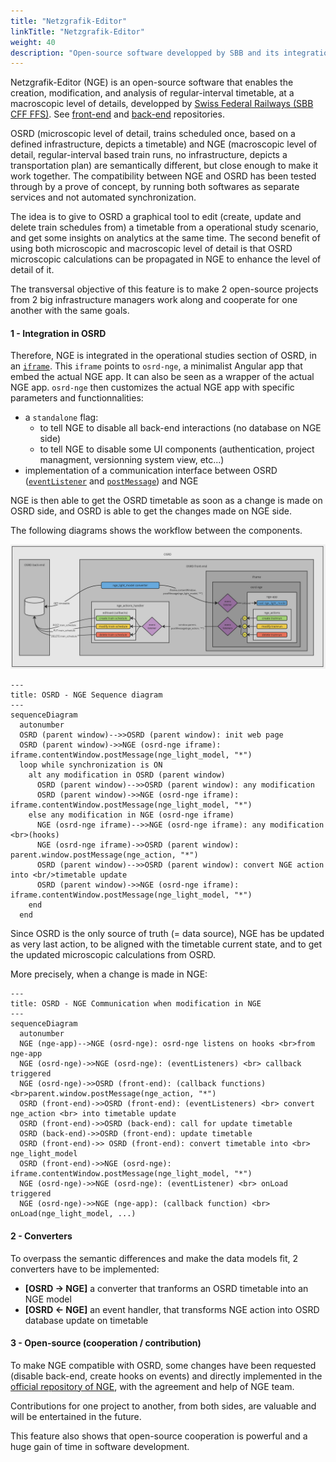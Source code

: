 ```yaml
---
title: "Netzgrafik-Editor"
linkTitle: "Netzgrafik-Editor"
weight: 40
description: "Open-source software developped by SBB and its integration in OSRD"
---
```


Netzgrafik-Editor (NGE) is an open-source software that enables the creation, modification, and analysis of regular-interval timetable, at a macroscopic level of details, developped by [Swiss Federal Railways (SBB CFF FFS)](https://www.sbb.ch/). See [front-end](https://github.com/SchweizerischeBundesbahnen/netzgrafik-editor-frontend) and [back-end](https://github.com/SchweizerischeBundesbahnen/netzgrafik-editor-backend) repositories.

OSRD (microscopic level of detail, trains scheduled once, based on a defined infrastructure, depicts a timetable) and NGE (macroscopic level of detail, regular-interval based train runs, no infrastructure, depicts a transportation plan) are semantically different, but close enough to make it work together.
The compatibility between NGE and OSRD has been tested through by a prove of concept, by running both softwares as separate services and not automated synchronization.

The idea is to give to OSRD a graphical tool to edit (create, update and delete train schedules from) a timetable from a operational study scenario, and get some insights on analytics at the same time. The second benefit of using both microscopic and macroscopic level of detail is that OSRD microscopic calculations can be propagated in NGE to enhance the level of detail of it.

The transversal objective of this feature is to make 2 open-source projects from 2 big infrastructure managers work along and cooperate for one another with the same goals.

#### 1 - Integration in OSRD

Therefore, NGE is integrated in the operational studies section of OSRD, in an [`iframe`](https://developer.mozilla.org/fr/docs/Web/HTML/Element/iframe). This `iframe` points to `osrd-nge`, a minimalist Angular app that embed the actual NGE app. It can also be seen as a wrapper of the actual NGE app. `osrd-nge` then customizes the actual NGE app with specific parameters and functionnalities:
- a `standalone` flag:
  - to tell NGE to disable all back-end interactions (no database on NGE side)
  - to tell NGE to disable some UI components (authentication, project managment, versionning system view, etc...)
- implementation of a communication interface between OSRD ([`eventListener`](https://developer.mozilla.org/fr/docs/Web/API/EventTarget/addEventListener) and [`postMessage`](https://developer.mozilla.org/fr/docs/Web/API/Window/postMessage)) and NGE

NGE is then able to get the OSRD timetable as soon as a change is made on OSRD side, and OSRD is able to get the changes made on NGE side.

The following diagrams shows the workflow between the components.

![Concept diagram](osrd_nge_concept_diagram.jpg)

```mermaid
---
title: OSRD - NGE Sequence diagram
---
sequenceDiagram
  autonumber
  OSRD (parent window)-->>OSRD (parent window): init web page
  OSRD (parent window)->>NGE (osrd-nge iframe): iframe.contentWindow.postMessage(nge_light_model, "*")
  loop while synchronization is ON
    alt any modification in OSRD (parent window)
      OSRD (parent window)-->>OSRD (parent window): any modification
      OSRD (parent window)->>NGE (osrd-nge iframe): iframe.contentWindow.postMessage(nge_light_model, "*")
    else any modification in NGE (osrd-nge iframe)
      NGE (osrd-nge iframe)-->>NGE (osrd-nge iframe): any modification <br>(hooks)
      NGE (osrd-nge iframe)->>OSRD (parent window): parent.window.postMessage(nge_action, "*")
      OSRD (parent window)-->>OSRD (parent window): convert NGE action into <br/>timetable update
      OSRD (parent window)->>NGE (osrd-nge iframe): iframe.contentWindow.postMessage(nge_light_model, "*")
    end
  end
```

Since OSRD is the only source of truth (= data source), NGE has be updated as very last action, to be aligned with the timetable current state, and to get the updated microscopic calculations from OSRD.

More precisely, when a change is made in NGE:

```mermaid
---
title: OSRD - NGE Communication when modification in NGE
---
sequenceDiagram
  autonumber
  NGE (nge-app)-->NGE (osrd-nge): osrd-nge listens on hooks <br>from nge-app
  NGE (osrd-nge)->>NGE (osrd-nge): (eventListeners) <br> callback triggered
  NGE (osrd-nge)->>OSRD (front-end): (callback functions) <br>parent.window.postMessage(nge_action, "*")
  OSRD (front-end)->>OSRD (front-end): (eventListeners) <br> convert nge_action <br> into timetable update
  OSRD (front-end)->>OSRD (back-end): call for update timetable
  OSRD (back-end)->>OSRD (front-end): update timetable
  OSRD (front-end)->> OSRD (front-end): convert timetable into <br> nge_light_model
  OSRD (front-end)->>NGE (osrd-nge): iframe.contentWindow.postMessage(nge_light_model, "*")
  NGE (osrd-nge)->>NGE (osrd-nge): (eventListener) <br> onLoad triggered
  NGE (osrd-nge)->>NGE (nge-app): (callback function) <br> onLoad(nge_light_model, ...)
```

#### 2 - Converters

To overpass the semantic differences and make the data models fit, 2 converters have to be implemented:
- **[OSRD -> NGE]** a converter that tranforms an OSRD timetable into an NGE model
- **[OSRD <- NGE]** an event handler, that transforms NGE action into OSRD database update on timetable

#### 3 - Open-source (cooperation / contribution)

To make NGE compatible with OSRD, some changes have been requested (disable back-end, create hooks on events) and directly implemented in the [official repository of NGE](https://github.com/SchweizerischeBundesbahnen/netzgrafik-editor-frontend), with the agreement and help of NGE team.

Contributions for one project to another, from both sides, are valuable and will be entertained in the future.

This feature also shows that open-source cooperation is powerful and a huge gain of time in software development.